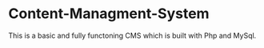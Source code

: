 # Content-Managment-System
This is a basic and fully functoning CMS which is built with Php and MySql.
